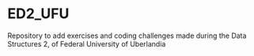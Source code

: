 # ED2_UFU
 Repository to add exercises and coding challenges made during the Data Structures 2, of Federal University of Uberlandia
